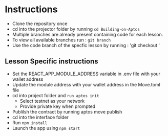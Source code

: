 # Instructions

- Clone the repository once
- cd into the projector folder by running `cd Building-on-Aptos`
- Multiple branches are already present containing code for each lesson.
- To view all available branches run : `git branch`
- Use the code branch of the specfic lesson by running : 'git checkout <branchName>'

## Lesson Specific instructions

- Set the REACT_APP_MODULE_ADDRESS variable in .env file with your wallet address
- Update the module address with your wallet address in the Move.toml file
- cd into project folder and `run aptos init`
  - Select testnet as your network
  - Provide private key when prompted
- Publilsh the contract by running aptos move publish
- cd into the interface folder
- Run `npm install`
- Launch the app using `npm start`
